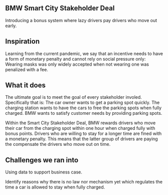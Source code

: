 ## BMW Smart City Stakeholder Deal
Introducing a bonus system where lazy drivers pay drivers who move out early. 

## Inspiration
<p>Learning from the current pandemic, we say that an incentive needs to have a form of monetary penalty and cannot rely on social pressure only: Wearing masks was only widely accepted when not wearing one was penalized with a fee.</p>

## What it does
<p>The ultimate goal is to meet the goal of every stakeholder involed. Specifically that is: The car owner wants to get a parking spot quickly. The charging station wants to have the cars to free the parking spots when fully charged. BMW wants to satisfy customer needs by providing parking spots.</p>
<p>Within the Smart City Stakeholder Deal, BMW rewards drivers who move their car from the charging spot within one hour when charged fully with bonus points. Drivers who are willing to stay for a longer time are fined with a monetary penalty. This means that the latter group of drivers are paying the compensate the drivers who move out on time. </p>

## Challenges we ran into
<p>Using data to support business case.</p>
<p>Identify reasons why there is no law nor mechanism yet which regulates the time a car is allowed to stay when fully charged.</p>

